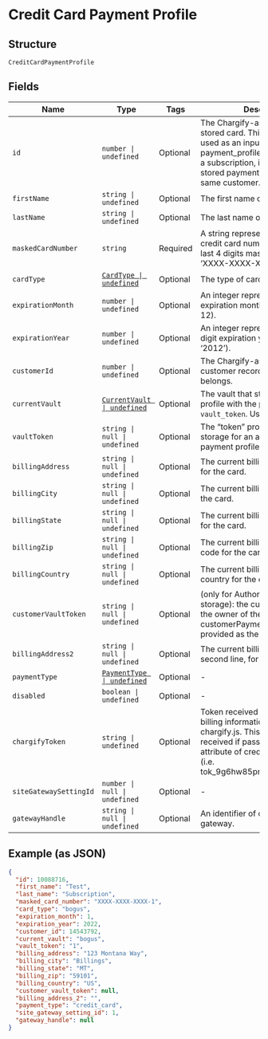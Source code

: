 
# Credit Card Payment Profile

## Structure

`CreditCardPaymentProfile`

## Fields

| Name | Type | Tags | Description |
|  --- | --- | --- | --- |
| `id` | `number \| undefined` | Optional | The Chargify-assigned ID of the stored card. This value can be used as an input to payment_profile_id when creating a subscription, in order to re-use a stored payment profile for the same customer. |
| `firstName` | `string \| undefined` | Optional | The first name of the card holder. |
| `lastName` | `string \| undefined` | Optional | The last name of the card holder. |
| `maskedCardNumber` | `string` | Required | A string representation of the credit card number with all but the last 4 digits masked with X’s (i.e. ‘XXXX-XXXX-XXXX-1234’). |
| `cardType` | [`CardType \| undefined`](../../doc/models/card-type.md) | Optional | The type of card used. |
| `expirationMonth` | `number \| undefined` | Optional | An integer representing the expiration month of the card(1 – 12). |
| `expirationYear` | `number \| undefined` | Optional | An integer representing the 4-digit expiration year of the card(i.e. ‘2012’). |
| `customerId` | `number \| undefined` | Optional | The Chargify-assigned id for the customer record to which the card belongs. |
| `currentVault` | [`CurrentVault \| undefined`](../../doc/models/current-vault.md) | Optional | The vault that stores the payment profile with the provided `vault_token`. Use `bogus` for testing. |
| `vaultToken` | `string \| null \| undefined` | Optional | The “token” provided by your vault storage for an already stored payment profile. |
| `billingAddress` | `string \| null \| undefined` | Optional | The current billing street address for the card. |
| `billingCity` | `string \| null \| undefined` | Optional | The current billing address city for the card. |
| `billingState` | `string \| null \| undefined` | Optional | The current billing address state for the card. |
| `billingZip` | `string \| null \| undefined` | Optional | The current billing address zip code for the card. |
| `billingCountry` | `string \| null \| undefined` | Optional | The current billing address country for the card. |
| `customerVaultToken` | `string \| null \| undefined` | Optional | (only for Authorize.Net CIM storage): the customerProfileId for the owner of the customerPaymentProfileId provided as the vault_token. |
| `billingAddress2` | `string \| null \| undefined` | Optional | The current billing street address, second line, for the card. |
| `paymentType` | [`PaymentType \| undefined`](../../doc/models/payment-type.md) | Optional | - |
| `disabled` | `boolean \| undefined` | Optional | - |
| `chargifyToken` | `string \| undefined` | Optional | Token received after sending billing information using chargify.js. This token will only be received if passed as a sole attribute of credit_card_attributes (i.e. tok_9g6hw85pnpt6knmskpwp4ttt) |
| `siteGatewaySettingId` | `number \| null \| undefined` | Optional | - |
| `gatewayHandle` | `string \| null \| undefined` | Optional | An identifier of connected gateway. |

## Example (as JSON)

```json
{
  "id": 10088716,
  "first_name": "Test",
  "last_name": "Subscription",
  "masked_card_number": "XXXX-XXXX-XXXX-1",
  "card_type": "bogus",
  "expiration_month": 1,
  "expiration_year": 2022,
  "customer_id": 14543792,
  "current_vault": "bogus",
  "vault_token": "1",
  "billing_address": "123 Montana Way",
  "billing_city": "Billings",
  "billing_state": "MT",
  "billing_zip": "59101",
  "billing_country": "US",
  "customer_vault_token": null,
  "billing_address_2": "",
  "payment_type": "credit_card",
  "site_gateway_setting_id": 1,
  "gateway_handle": null
}
```

